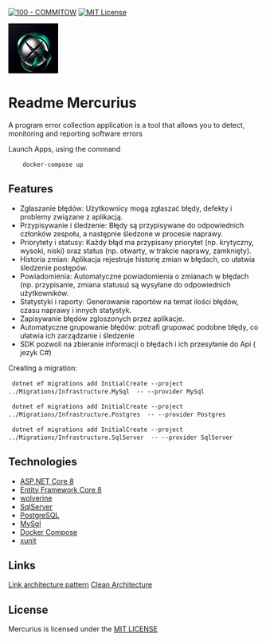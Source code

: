 [![100 - COMMITOW](https://img.shields.io/badge/100-COMMITOW-2ea44f)](https://100commitow.pl/)
[![MIT License](https://img.shields.io/badge/License-MIT-green.svg)](https://choosealicense.com/licenses/mit/)


![Logo](/images/logo.png)

# Readme Mercurius
A program error collection application is a tool that allows you to detect,
monitoring and reporting software errors

Launch Apps, using the command
```
    docker-compose up
```
## Features
- Zgłaszanie błędów: Użytkownicy mogą zgłaszać błędy, defekty i problemy związane z aplikacją.
- Przypisywanie i śledzenie: Błędy są przypisywane do odpowiednich członków zespołu, a następnie śledzone w procesie naprawy.
- Priorytety i statusy: Każdy błąd ma przypisany priorytet (np. krytyczny, wysoki, niski) oraz status (np. otwarty, w trakcie naprawy, zamknięty).
- Historia zmian: Aplikacja rejestruje historię zmian w błędach, co ułatwia śledzenie postępów.
- Powiadomienia: Automatyczne powiadomienia o zmianach w błędach (np. przypisanie, zmiana statusu) są wysyłane do odpowiednich użytkowników.
- Statystyki i raporty: Generowanie raportów na temat ilości błędów, czasu naprawy i innych statystyk.
- Zapisywanie błędów zgloszonych przez aplikacje.
- Automatyczne grupowanie błędów: potrafi grupować podobne błędy, co ułatwia ich zarządzanie i śledzenie
- SDK pozwoli na zbieranie informacji o błędach i ich przesyłanie do Api ( jezyk C#)

Creating a migration:

```
 dotnet ef migrations add InitialCreate --project ../Migrations/Infrastructure.MySql  -- --provider MySql
```
```
 dotnet ef migrations add InitialCreate --project ../Migrations/Infrastructure.Postgres  -- --provider Postgres
```
```
 dotnet ef migrations add InitialCreate --project ../Migrations/Infrastructure.SqlServer  -- --provider SqlServer
```

## Technologies
* [ASP.NET Core 8](https://docs.microsoft.com/en-us/aspnet/core/introduction-to-aspnet-core)
* [Entity Framework Core 8](https://docs.microsoft.com/en-us/ef/core/)
* [wolverine](https://wolverine.netlify.app/)
* [SqlServer](Microsoft.EntityFrameworkCore.SqlServer)
* [PostgreSQL](Npgsql.EntityFrameworkCore.PostgreSQL)
* [MySql](Pomelo.EntityFrameworkCore.MySql)
* [Docker Compose](https://docs.docker.com/compose/)
* [xunit](https://xunit.net/)



## Links
[Link architecture pattern](https://github.com/dotnet-architecture/eShopOnWeb)
[Clean Architecture](https://github.com/jasontaylordev/CleanArchitecture)


## License
Mercurius is licensed under the [MIT LICENSE](https://choosealicense.com/licenses/mit/) 


